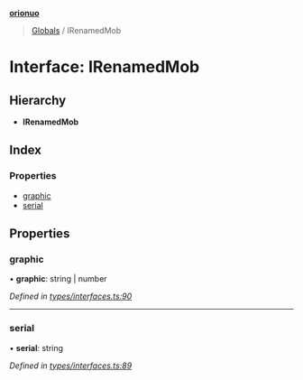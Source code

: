 **[orionuo](../README.md)**

> [Globals](../globals.md) / IRenamedMob

# Interface: IRenamedMob

## Hierarchy

* **IRenamedMob**

## Index

### Properties

* [graphic](irenamedmob.md#graphic)
* [serial](irenamedmob.md#serial)

## Properties

### graphic

•  **graphic**: string \| number

*Defined in [types/interfaces.ts:90](https://github.com/msviha/orionuo/blob/caea5c9/src/types/interfaces.ts#L90)*

___

### serial

•  **serial**: string

*Defined in [types/interfaces.ts:89](https://github.com/msviha/orionuo/blob/caea5c9/src/types/interfaces.ts#L89)*
